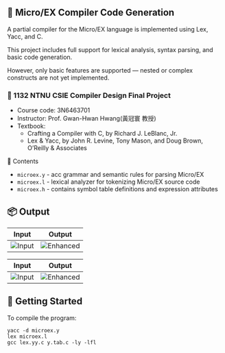 ## 📝 Micro/EX Compiler Code Generation
A partial compiler for the Micro/EX language is implemented using Lex, Yacc, and C.

This project includes full support for lexical analysis, syntax parsing, and basic code generation.

However, only basic features are supported — nested or complex constructs are not yet implemented.

### 🔗 1132 NTNU CSIE Compiler Design Final Project

- Course code: 3N6463701
- Instructor: Prof. Gwan-Hwan Hwang(黃冠寰 教授)
- Textbook:
  - Crafting a Compiler with C, by Richard J. LeBlanc, Jr.
  - Lex & Yacc, by John R. Levine, Tony Mason, and Doug Brown, O’Reilly & Associates

📁 Contents
- `microex.y` - acc grammar and semantic rules for parsing Micro/EX
- `microex.l` - lexical analyzer for tokenizing Micro/EX source code
- `microex.h` - contains symbol table definitions and expression attributes

## 📦 Output
| Input | Output |
|-------------|-----------------|
| ![Input](image/input.png) | ![Enhanced](image/enhanced.png) |

| Input | Output |
|-------------|-----------------|
| ![Input](image/input.png) | ![Enhanced](image/enhanced.png) |

## 🚀 Getting Started
To compile the program:
```
yacc -d microex.y
lex microex.l
gcc lex.yy.c y.tab.c -ly -lfl
```
